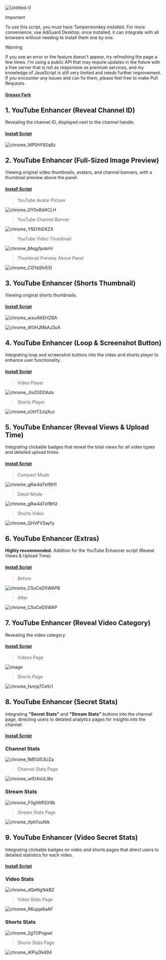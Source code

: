 ![Untitled-0](https://github.com/user-attachments/assets/1db0a45e-1c0c-4298-bce9-f119d121e7af)

> [!IMPORTANT]
> To use this script, you must have Tampermonkey installed. For more convenience, use AdGuard Desktop; once installed, it can integrate with all browsers without needing to install them one by one.

> [!WARNING]
> If you see an error or the feature doesn't appear, try refreshing the page a few times. I'm using a public API that may require updates in the future with a free server that is not as responsive as premium services, and my knowledge of JavaScript is still very limited and needs further improvement. If you encounter any issues and can fix them, please feel free to make Pull Requests.

#### [Greasy Fork](https://greasyfork.org/en/users/1382928-exyezed)

## 1. YouTube Enhancer (Reveal Channel ID)

Revealing the channel ID, displayed next to the channel handle.

#### [Install Script](https://update.greasyfork.org/scripts/513116/YouTube%20Enhancer%20%28Reveal%20Channel%20ID%29.user.js)

![chrome_MP0hY92q8z](https://github.com/user-attachments/assets/2a6dd741-1edb-4138-8e29-0145842db0d3)

## 2. YouTube Enhancer (Full-Sized Image Preview)

Viewing original video thumbnails, avatars, and channel banners, with a thumbnail preview above the panel.

#### [Install Script](https://update.greasyfork.org/scripts/513113/YouTube%20Enhancer%20%28Full-Sized%20Image%20Preview%29.user.js)

> YouTube Avatar Picture

![chrome_GY0vBd4CLH](https://github.com/user-attachments/assets/b31561ab-ed9f-4110-9db7-dc4168dfd4c7)

> YouTube Channel Banner

![chrome_Y5Et1hDXZX](https://github.com/user-attachments/assets/5b396f0b-f090-457a-ba37-cc9f7062550e)

> YouTube Video Thumbnail

![chrome_8Aqg1pskrH](https://github.com/user-attachments/assets/b130a70b-e55d-4203-ae4b-124f4864b583)

> Thumbnail Preview Above Panel

![chrome_CGYaShi5Xl](https://github.com/user-attachments/assets/dc4b24a2-ab84-4f2a-b5c2-79c801373904)

## 3. YouTube Enhancer (Shorts Thumbnail)

Viewing original shorts thumbnails.

#### [Install Script](https://update.greasyfork.org/scripts/513132/YouTube%20Enhancer%20%28Shorts%20Thumbnail%29.user.js)

![chrome_wxuAlkEHZBA](https://github.com/user-attachments/assets/51dd9f4c-fc3c-47be-948d-f4f25f1ab7ed)

![chrome_W0HJMbAJ3cA](https://github.com/user-attachments/assets/4659a79d-15ea-4d5b-8aeb-2e29af83d409)

## 4. YouTube Enhancer (Loop & Screenshot Button)

Integrating loop and screenshot buttons into the video and shorts player to enhance user functionality.

#### [Install Script](https://update.greasyfork.org/scripts/513114/YouTube%20Enhancer%20%28Loop%20%20Screenshot%20Button%29.user.js)

> Video Player

![chrome_JtsZGDDAdx](https://github.com/user-attachments/assets/cc06a2cd-c26f-41a5-9a09-3ae5f71e7cde)

> Shorts Player

![chrome_vOHT2JqXuc](https://github.com/user-attachments/assets/c336cfae-ec85-4dac-add0-82779f2239c2)

## 5. YouTube Enhancer (Reveal Views & Upload Time)

Integrating clickable badges that reveal the total views for all video types and detailed upload times.

#### [Install Script](https://update.greasyfork.org/scripts/513133/YouTube%20Enhancer%20%28Reveal%20Views%20%20Upload%20Time%29.user.js)

> Compact Mode

![chrome_gRw4d7xfBH1](https://github.com/user-attachments/assets/92d34fad-458f-4cfc-818f-e3a6316fb19d)

> Detail Mode

![chrome_gRw4d7xfBH2](https://github.com/user-attachments/assets/a305e0a7-9cb4-4371-b256-e93980312dc9)

> Shorts Video

![chrome_QHVFV5ayfy](https://github.com/user-attachments/assets/f5fdb395-67a7-4247-bac2-26d87257f6d1)

## 6. YouTube Enhancer (Extras)

**Highly recommended.** Addition for the YouTube Enhancer script (Reveal Views & Upload Time).

#### [Install Script](https://update.greasyfork.org/scripts/513153/YouTube%20Enhancer%20%28Extras%29.user.js)

> Before

![chrome_C5oCeD5WAPB](https://github.com/user-attachments/assets/169bf228-d852-4724-ae91-771076929173)

> After

![chrome_C5oCeD5WAP](https://github.com/user-attachments/assets/1a042e33-7ff7-4d45-926c-64a51c556748)

## 7. YouTube Enhancer (Reveal Video Category)

Revealing the video category.

#### [Install Script](https://update.greasyfork.org/scripts/513134/YouTube%20Enhancer%20%28Reveal%20Video%20Category%29.user.js)

> Videos Page

![image](https://github.com/user-attachments/assets/a3e4cf1b-d769-483a-8db8-d95b5ecff045)

> Shorts Page

![chrome_fsmjq7Ce1c1](https://github.com/user-attachments/assets/04347092-746a-4505-be5d-96850ace30d9)

## 8. YouTube Enhancer (Secret Stats)

Integrating **"Secret Stats"** and **"Stream Stats"** buttons into the channel page, directing users to detailed analytics pages for insights into the channel.

#### [Install Script](https://update.greasyfork.org/scripts/513154/YouTube%20Enhancer%20%28Secret%20Stats%29.user.js)

### Channel Stats

![chrome_1M5GI53UZa](https://github.com/user-attachments/assets/43caf8b8-b8fa-4be7-8edd-1fa99087b926)

> Channel Stats Page

![chrome_wfD4sULI8x](https://github.com/user-attachments/assets/fb7be6ee-b0f3-4bfd-b2b0-3f73ef561c85)

### Stream Stats

![chrome_F0gIWRSX9b](https://github.com/user-attachments/assets/13d5d6ae-cc76-4f50-9094-c3cb9258d6ad)

> Stream Stats Page

![chrome_ifphTsuNIk](https://github.com/user-attachments/assets/acfb4f11-ec72-4bfd-9859-0c3c0f3dc7a9)

## 9. YouTube Enhancer (Video Secret Stats)

Integrating clickable badges on video and shorts pages that direct users to detailed statistics for each video.

#### [Install Script](https://update.greasyfork.org/scripts/513155/YouTube%20Enhancer%20%28Video%20Secret%20Stats%29.user.js)

### Video Stats

![chrome_dQeNg1kkB2](https://github.com/user-attachments/assets/16e498d2-72c7-4471-b504-6666b8ab62d4)

> Video Stats Page

![chrome_RKujqe6aAF](https://github.com/user-attachments/assets/a6d51256-48a3-451f-a02c-2aeb4a2f1f57)

### Shorts Stats

![chrome_2gTOPvjpwl](https://github.com/user-attachments/assets/795efde4-a494-4693-aa77-dab45dea25e7)

> Shorts Stats Page

![chrome_iKPiyDk494](https://github.com/user-attachments/assets/86cba28f-076b-46f2-ae49-7c06961f8c26)

